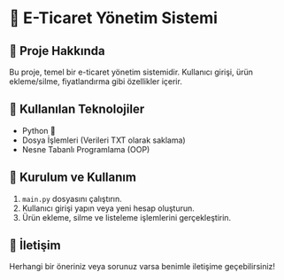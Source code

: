 # 🛒 E-Ticaret Yönetim Sistemi

## 📌 Proje Hakkında
Bu proje, temel bir e-ticaret yönetim sistemidir. Kullanıcı girişi, ürün ekleme/silme, fiyatlandırma gibi özellikler içerir.

## 🚀 Kullanılan Teknolojiler
- Python 🐍
- Dosya İşlemleri (Verileri TXT olarak saklama)
- Nesne Tabanlı Programlama (OOP)

## 🔧 Kurulum ve Kullanım
1. `main.py` dosyasını çalıştırın.
2. Kullanıcı girişi yapın veya yeni hesap oluşturun.
3. Ürün ekleme, silme ve listeleme işlemlerini gerçekleştirin.

## 📩 İletişim
Herhangi bir öneriniz veya sorunuz varsa benimle iletişime geçebilirsiniz!
